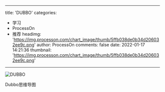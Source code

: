 
---
title: 'DUBBO'
categories: 
 - 学习
 - ProcessOn
 - 推荐
headimg: 'https://img.processon.com/chart_image/thumb/5ffb038de0b34d206032ee9c.png'
author: ProcessOn
comments: false
date: 2022-01-17 14:21:36
thumbnail: 'https://img.processon.com/chart_image/thumb/5ffb038de0b34d206032ee9c.png'
---

<div>   
<img class="thumb" alt="DUBBO" src="https://img.processon.com/chart_image/thumb/5ffb038de0b34d206032ee9c.png" referrerpolicy="no-referrer">
<p>Dubbo思维导图</p>  
</div>
            